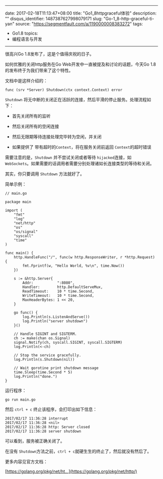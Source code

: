 
---
date: 2017-02-18T11:13:47+08:00
title: "Go1_8httpgraceful体验"
description: ""
disqus_identifier: 1487387627998079171
slug: "Go-1_8-http-graceful-ti-yan"
source: "https://segmentfault.com/a/1190000008383272"
tags: 
- Go1.8 
topics:
- 编程语言与开发
---

很高兴Go 1.8发布了，这是个值得庆祝的日子。

如何优雅的关闭http服务在Go Web开发中一直被提及和讨论的话题，今天Go
1.8的发布终于为我们带来了这个特性。

文档中是这样介绍的：

    func (srv *Server) Shutdown(ctx context.Context) error

`Shutdown`
将无中断的关闭正在活跃的连接，然后平滑的停止服务。处理流程如下：

-   首先关闭所有的监听

-   然后关闭所有的空闲连接

-   然后无限期等待连接处理完毕转为空闲，并关闭

-   如果提供了 带有超时的`Context`，将在服务关闭前返回
    `Context`的超时错误

需要注意的是，`Shutdown` 并不尝试关闭或者等待 `hijacked`连接，如
`WebSockets`。如果需要的话调用者需要分别处理诸如长连接类型的等待和关闭。

其实，你只要调用 `Shutdown` 方法就好了。

简单示例：

    // main.go

    package main

    import (
        "fmt"
        "log"
        "net/http"
        "os"
        "os/signal"
        "syscall"
        "time"
    )

    func main() {
        http.HandleFunc("/", func(w http.ResponseWriter, r *http.Request) {
            fmt.Fprintf(w, "Hello World, %v\n", time.Now())
        })

        s := &http.Server{
            Addr:           ":8080",
            Handler:        http.DefaultServeMux,
            ReadTimeout:    10 * time.Second,
            WriteTimeout:   10 * time.Second,
            MaxHeaderBytes: 1 << 20,
        }

        go func() {
            log.Println(s.ListenAndServe())
            log.Println("server shutdown")
        }()

        // Handle SIGINT and SIGTERM.
        ch := make(chan os.Signal)
        signal.Notify(ch, syscall.SIGINT, syscall.SIGTERM)
        log.Println(<-ch)

        // Stop the service gracefully.
        log.Println(s.Shutdown(nil))

        // Wait gorotine print shutdown message
        time.Sleep(time.Second * 5)
        log.Println("done.")
    }

运行程序：

    go run main.go

然后 `ctrl + c` 终止该程序，会打印出如下信息：

    2017/02/17 11:36:28 interrupt
    2017/02/17 11:36:28 <nil>
    2017/02/17 11:36:28 http: Server closed
    2017/02/17 11:36:28 server shutdown

可以看到，服务被正确关闭了。

在没有
`Shutdown`方法之前，`ctrl + c`就硬生生的终止了，然后就没有然后了。

更多内容见官方文档：

[https://golang.org/pkg/net/ht...](https://golang.org/pkg/net/http/)

